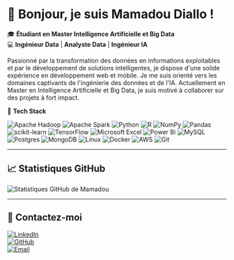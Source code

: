 # 👋 Bonjour, je suis Mamadou Diallo !  

🎓 **Étudiant en Master Intelligence Artificielle et Big Data**  
💻 **Ingénieur Data** | **Analyste Data** | **Ingénieur IA**   

Passionné par la transformation des données en informations exploitables et par le développement de solutions intelligentes, je dispose d'une solide expérience en développement web et mobile. Je me suis orienté vers les domaines captivants de l'ingénierie des données et de l'IA. Actuellement en Master en Intelligence Artificielle et Big Data, je suis motivé à collaborer sur des projets à fort impact.  

🔧 **Tech Stack**   

![Apache Hadoop](https://img.shields.io/badge/Apache%20Hadoop-66CCFF?style=for-the-badge&logo=apachehadoop&logoColor=black)
![Apache Spark](https://img.shields.io/badge/Apache%20Spark-FDEE21?style=flat-square&logo=apachespark&logoColor=black)
![Python](https://img.shields.io/badge/python-3670A0?style=for-the-badge&logo=python&logoColor=ffdd54)
![R](https://img.shields.io/badge/r-%23276DC3.svg?style=for-the-badge&logo=r&logoColor=white)
![NumPy](https://img.shields.io/badge/numpy-%23013243.svg?style=for-the-badge&logo=numpy&logoColor=white)
![Pandas](https://img.shields.io/badge/pandas-%23150458.svg?style=for-the-badge&logo=pandas&logoColor=white)
![scikit-learn](https://img.shields.io/badge/scikit--learn-%23F7931E.svg?style=for-the-badge&logo=scikit-learn&logoColor=white)
![TensorFlow](https://img.shields.io/badge/TensorFlow-%23FF6F00.svg?style=for-the-badge&logo=TensorFlow&logoColor=white)
![Microsoft Excel](https://img.shields.io/badge/Microsoft_Excel-217346?style=for-the-badge&logo=microsoft-excel&logoColor=white)
![Power Bi](https://img.shields.io/badge/power_bi-F2C811?style=for-the-badge&logo=powerbi&logoColor=black)
![MySQL](https://img.shields.io/badge/mysql-4479A1.svg?style=for-the-badge&logo=mysql&logoColor=white)
![Postgres](https://img.shields.io/badge/postgres-%23316192.svg?style=for-the-badge&logo=postgresql&logoColor=white)
![MongoDB](https://img.shields.io/badge/MongoDB-%234ea94b.svg?style=for-the-badge&logo=mongodb&logoColor=white)
![Linux](https://img.shields.io/badge/Linux-FCC624?style=for-the-badge&logo=linux&logoColor=black)
![Docker](https://img.shields.io/badge/docker-%230db7ed.svg?style=for-the-badge&logo=docker&logoColor=white)
![AWS](https://img.shields.io/badge/AWS-%23FF9900.svg?style=for-the-badge&logo=amazon-aws&logoColor=white)
![Git](https://img.shields.io/badge/git-%23F05033.svg?style=for-the-badge&logo=git&logoColor=white)


---

## 📈 **Statistiques GitHub**  

![Statistiques GitHub de Mamadou](https://github-readme-stats.vercel.app/api?username=mdtech-ai&show_icons=true&theme=radical)   

---

## 🤝 **Contactez-moi**  

[![LinkedIn](https://img.shields.io/badge/-LinkedIn-blue?style=flat-square&logo=linkedin&logoColor=white)](https://linkedin.com/in/mamadou-diallo)  
[![GitHub](https://img.shields.io/badge/-GitHub-black?style=flat-square&logo=github&logoColor=white)](https://github.com/mdtech-ai)  
[![Email](https://img.shields.io/badge/-Email-red?style=flat-square&logo=gmail&logoColor=white)](mailto:mamadoudiallode1@gmail.com)  

